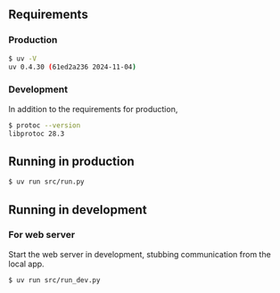 ## Requirements

### Production

```sh
$ uv -V
uv 0.4.30 (61ed2a236 2024-11-04)
```

### Development

In addition to the requirements for production,

```sh
$ protoc --version
libprotoc 28.3
```

## Running in production

```sh
$ uv run src/run.py
```

## Running in development

### For web server

Start the web server in development, stubbing communication from the local app.

```sh
$ uv run src/run_dev.py
```
